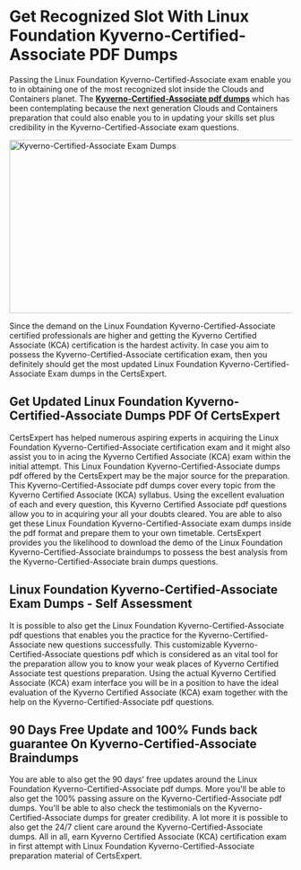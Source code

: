 <h1><strong>Get Recognized Slot With Linux Foundation Kyverno-Certified-Associate PDF Dumps</strong></h1>
<p>Passing the Linux Foundation Kyverno-Certified-Associate exam enable you to in obtaining one of the most recognized slot inside the Clouds and Containers planet. The <strong><a href="https://www.certsexpert.com/Kyverno-Certified-Associate-pdf-questions.html">Kyverno-Certified-Associate pdf dumps</a></strong> which has been contemplating because the next generation Clouds and Containers preparation that could also enable you to in updating your skills set plus credibility in the Kyverno-Certified-Associate exam questions.</p>
<p><img src="https://i.ibb.co/KwH0X5W/Kyverno-Certified-Associate.png" alt="Kyverno-Certified-Associate Exam Dumps" width="550" height="309" /></p>
<p>Since the demand on the Linux Foundation Kyverno-Certified-Associate certified professionals are higher and getting the Kyverno Certified Associate (KCA) certification is the hardest activity. In case you aim to possess the Kyverno-Certified-Associate certification exam, then you definitely should get the most updated Linux Foundation Kyverno-Certified-Associate Exam dumps in the CertsExpert.</p>
<h2><strong>Get Updated Linux Foundation Kyverno-Certified-Associate Dumps PDF Of CertsExpert</strong></h2>
<p>CertsExpert has helped numerous aspiring experts in acquiring the Linux Foundation Kyverno-Certified-Associate certification exam and it might also assist you to in acing the Kyverno Certified Associate (KCA) exam within the initial attempt. This Linux Foundation Kyverno-Certified-Associate dumps pdf offered by the CertsExpert may be the major source for the preparation. This Kyverno-Certified-Associate pdf dumps cover every topic from the Kyverno Certified Associate (KCA) syllabus. Using the excellent evaluation of each and every question, this Kyverno Certified Associate pdf questions allow you to in acquiring your all your doubts cleared. You are able to also get these Linux Foundation Kyverno-Certified-Associate exam dumps inside the pdf format and prepare them to your own timetable. CertsExpert provides you the likelihood to download the demo of the Linux Foundation Kyverno-Certified-Associate braindumps to possess the best analysis from the Kyverno-Certified-Associate brain dumps questions.</p>
<h2><strong>Linux Foundation Kyverno-Certified-Associate Exam Dumps - Self Assessment</strong></h2>
<p>It is possible to also get the Linux Foundation Kyverno-Certified-Associate pdf questions that enables you the practice for the Kyverno-Certified-Associate new questions successfully. This customizable Kyverno-Certified-Associate questions pdf which is considered as an vital tool for the preparation allow you to know your weak places of Kyverno Certified Associate test questions preparation. Using the actual Kyverno Certified Associate (KCA) exam interface you will be in a position to have the ideal evaluation of the Kyverno Certified Associate (KCA) exam together with the help on the Kyverno-Certified-Associate pdf questions.</p>
<h2><strong>90 Days Free Update and 100% Funds back guarantee On Kyverno-Certified-Associate Braindumps</strong></h2>
<p>You are able to also get the 90 days&rsquo; free updates around the Linux Foundation Kyverno-Certified-Associate pdf dumps. More you'll be able to also get the 100% passing assure on the Kyverno-Certified-Associate pdf dumps. You'll be able to also check the testimonials on the Kyverno-Certified-Associate dumps for greater credibility. A lot more it is possible to also get the 24/7 client care around the Kyverno-Certified-Associate dumps. All in all, earn Kyverno Certified Associate (KCA) certification exam in first attempt with Linux Foundation Kyverno-Certified-Associate preparation material of CertsExpert.</p>
